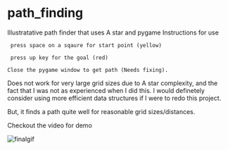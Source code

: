 # path_finding
Illustratative path finder that uses A star and pygame
Instructions for use 
     
     press space on a sqaure for start point (yellow)
         
     press up key for the goal (red)
                     
    Close the pygame window to get path (Needs fixing).
    
Does not work for very large grid sizes due to A star complexity, and the fact that I was not as experienced when I did this. I would definetely consider using more efficient data structures if I were to redo this project.

But, it finds a path quite well for reasonable grid sizes/distances.


Checkout the video for demo


![finalgif](https://user-images.githubusercontent.com/30048959/155834260-01feccdb-1bde-46dc-b4c9-e865ce988da8.gif)
